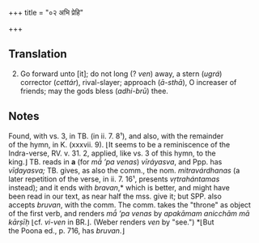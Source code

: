 +++
title = "०२ अभि प्रेहि"

+++
## Translation
2. Go forward unto \[it\]; do not long (? *ven*) away, a stern (*ugrá*)  
corrector (*cettár*), rival-slayer; approach (*ā-sthā*), O increaser of  
friends; may the gods bless (*adhi-brū*) thee.

## Notes
Found, with vs. 3, in TB. (in ii. 7. 8¹), and also, with the remainder  
of the hymn, in K. (xxxvii. 9). ⌊It seems to be a reminiscence of the  
Indra-verse, RV. v. 31. 2, applied, like vs. 3 of this hymn, to the  
king.⌋ TB. reads in **a** (for *mā́ ’pa venas*) *vīráyasva*, and Ppp. has  
*vīḍayasva;* TB. gives, as also the comm., the nom. *mitravárdhanas* (a  
later repetition of the verse, in ii. 7. 16¹, presents *vṛtrahántamas*  
instead); and it ends with *bravan*,\* which is better, and might have  
been read in our text, as near half the mss. give it; but SPP. also  
accepts *bruvan*, with the comm. The comm. takes the "throne" as object  
of the first verb, and renders *mā́ ’pa venas* by *apakāmam anicchām mā  
kārṣīḥ* ⌊cf. *vi-ven* in BR.⌋. (Weber renders *ven* by "see.") \*⌊But  
the Poona ed., p. 716, has *bruvan*.⌋
